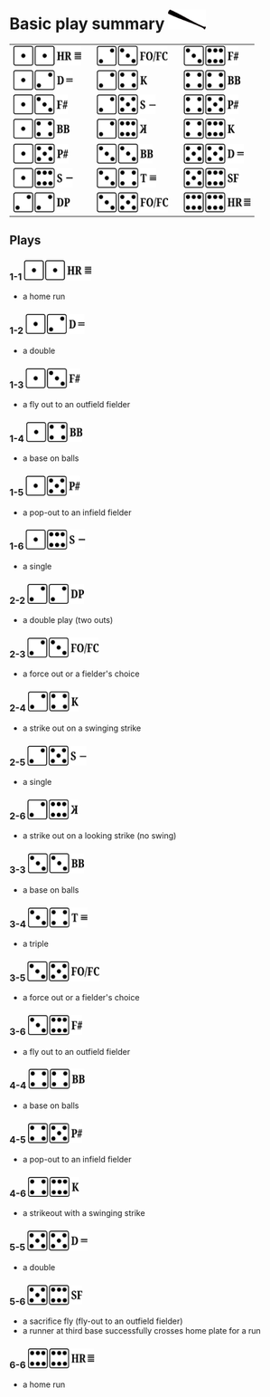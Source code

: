 # Basic play summary <img alt="" src="../shared/z-batting.png" style="height:35px"/>

| | | | | |
| :--- | :--- | :--- | :--- | :--- |
|[<img alt="" src="../shared/z-1-1.png" style="height:35px"/>](Z-PLAYS.md#1-1-)| |[<img alt="" src="../shared/z-2-3.png" style="height:35px"/>](Z-PLAYS.md#2-3-)| |[<img alt="" src="../shared/z-3-6.png" style="height:35px"/>](Z-PLAYS.md#3-6-)|
|[<img alt="" src="../shared/z-1-2.png" style="height:35px"/>](Z-PLAYS.md#1-2-)| |[<img alt="" src="../shared/z-2-4.png" style="height:35px"/>](Z-PLAYS.md#2-4-)| |[<img alt="" src="../shared/z-4-4.png" style="height:35px"/>](Z-PLAYS.md#4-4-)|
|[<img alt="" src="../shared/z-1-3.png" style="height:35px"/>](Z-PLAYS.md#1-3-)| |[<img alt="" src="../shared/z-2-5.png" style="height:35px"/>](Z-PLAYS.md#2-5-)| |[<img alt="" src="../shared/z-4-5.png" style="height:35px"/>](Z-PLAYS.md#4-5-)|
|[<img alt="" src="../shared/z-1-4.png" style="height:35px"/>](Z-PLAYS.md#1-4-)| |[<img alt="" src="../shared/z-2-6.png" style="height:35px"/>](Z-PLAYS.md#2-6-)| |[<img alt="" src="../shared/z-4-6.png" style="height:35px"/>](Z-PLAYS.md#4-6-)|
|[<img alt="" src="../shared/z-1-5.png" style="height:35px"/>](Z-PLAYS.md#1-5-)| |[<img alt="" src="../shared/z-3-3.png" style="height:35px"/>](Z-PLAYS.md#3-3-)| |[<img alt="" src="../shared/z-5-5.png" style="height:35px"/>](Z-PLAYS.md#5-5-)|
|[<img alt="" src="../shared/z-1-6.png" style="height:35px"/>](Z-PLAYS.md#1-6-)| |[<img alt="" src="../shared/z-3-4.png" style="height:35px"/>](Z-PLAYS.md#3-4-)| |[<img alt="" src="../shared/z-5-6.png" style="height:35px"/>](Z-PLAYS.md#5-6-)|
|[<img alt="" src="../shared/z-2-2.png" style="height:35px"/>](Z-PLAYS.md#2-2-)| |[<img alt="" src="../shared/z-3-5.png" style="height:35px"/>](Z-PLAYS.md#3-5-)| |[<img alt="" src="../shared/z-6-6.png" style="height:35px"/>](Z-PLAYS.md#6-6-)|
    
## Plays

### 1-1 <img alt="" src="../shared/z-1-1.png" style="height:35px"/>

- a home run

### 1-2 <img alt="" src="../shared/z-1-2.png" style="height:35px"/>

- a double

### 1-3 <img alt="" src="../shared/z-1-3.png" style="height:35px"/>

- a fly out to an outfield fielder

### 1-4 <img alt="" src="../shared/z-1-4.png" style="height:35px"/>

- a base on balls

### 1-5 <img alt="" src="../shared/z-1-5.png" style="height:35px"/>

- a pop-out to an infield fielder

### 1-6 <img alt="" src="../shared/z-1-6.png" style="height:35px"/>

- a single

### 2-2 <img alt="" src="../shared/z-2-2.png" style="height:35px"/>

- a double play (two outs)

### 2-3 <img alt="" src="../shared/z-2-3.png" style="height:35px"/>

- a force out or a fielder's choice

### 2-4 <img alt="" src="../shared/z-2-4.png" style="height:35px"/>

- a strike out on a swinging strike

### 2-5 <img alt="" src="../shared/z-2-5.png" style="height:35px"/>

- a single

### 2-6 <img alt="" src="../shared/z-2-6.png" style="height:35px"/>

- a strike out on a looking strike (no swing)

### 3-3 <img alt="" src="../shared/z-3-3.png" style="height:35px"/>

- a base on balls

### 3-4 <img alt="" src="../shared/z-3-4.png" style="height:35px"/>

- a triple

### 3-5 <img alt="" src="../shared/z-3-5.png" style="height:35px"/>

- a force out or a fielder's choice

### 3-6 <img alt="" src="../shared/z-3-6.png" style="height:35px"/>

- a fly out to an outfield fielder

### 4-4 <img alt="" src="../shared/z-4-4.png" style="height:35px"/>

- a base on balls

### 4-5 <img alt="" src="../shared/z-4-5.png" style="height:35px"/>

- a pop-out to an infield fielder

### 4-6 <img alt="" src="../shared/z-4-6.png" style="height:35px"/>

- a strikeout with a swinging strike

### 5-5 <img alt="" src="../shared/z-5-5.png" style="height:35px"/>

- a double

### 5-6 <img alt="" src="../shared/z-5-6.png" style="height:35px"/>

- a sacrifice fly (fly-out to an outfield fielder)
- a runner at third base successfully crosses home plate for a run

### 6-6 <img alt="" src="../shared/z-6-6.png" style="height:35px"/>

- a home run

  </body>
</html>


